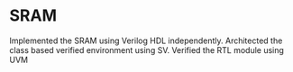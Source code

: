 # SRAM
Implemented the SRAM using Verilog HDL independently. Architected the class based verified environment using SV. Verified the RTL module using UVM

